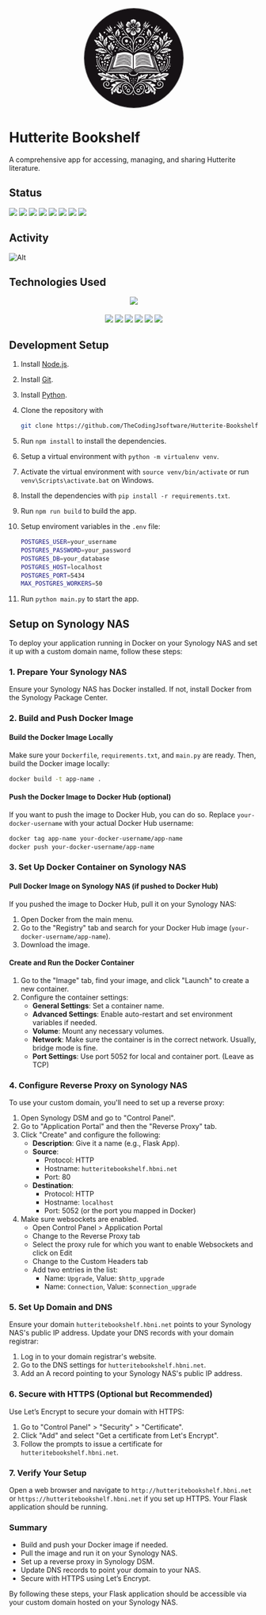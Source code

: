 <p align="center">
    <img src="static/icons/icon.png" style="border-radius: 50%; width: 200px; border: 1px solid gray;"/>
</p>

# Hutterite Bookshelf

A comprehensive app for accessing, managing, and sharing Hutterite literature.

## Status

<p align="left">
    <a><img src="https://img.shields.io/github/created-at/TheCodingJsoftware/Hutterite-Bookshelf"/></a>
    <a><img src="https://img.shields.io/github/license/TheCodingJsoftware/Hutterite-Bookshelf"/></a>
    <a><img src="https://img.shields.io/github/repo-size/TheCodingJsoftware/Hutterite-Bookshelf?label=Size"/></a>
    <a><img src="https://img.shields.io/github/commit-activity/m/TheCodingJsoftware/Hutterite-Bookshelf"/></a>
    <a><img src="https://img.shields.io/github/languages/count/TheCodingJsoftware/Hutterite-Bookshelf"></a>
    <a><img src="https://img.shields.io/github/languages/top/TheCodingJsoftware/Hutterite-Bookshelf"></a>
    <a><img src="https://img.shields.io/badge/python-3.12-blue"></a>
    <a><img src="https://img.shields.io/docker/automated/jarebear/hutterite-bookshelf"></a>
</p>

## Activity

![Alt](https://repobeats.axiom.co/api/embed/6c3f53db95af4432c92064ad6878445462a95ab8.svg "Repobeats analytics image")

## Technologies Used

<p align="center">
    <a><img src="https://github.com/tornadoweb/tornado/blob/stable/docs/tornado.png?raw=true"></a>
    <br>
    <br>
    <a><img src="https://img.shields.io/badge/Docker-2496ED?logo=docker&logoColor=fff"></a>
    <a><img src="https://img.shields.io/badge/Postgres-%23316192.svg?logo=postgresql&logoColor=white"></a>
    <a><img src="https://img.shields.io/badge/Python-3776AB?logo=python&logoColor=fff"></a>
    <a><img src="https://img.shields.io/badge/HTML-%23E34F26.svg?logo=html5&logoColor=white"></a>
    <a><img src="https://img.shields.io/badge/CSS-1572B6?logo=css3&logoColor=fff"></a>
    <a><img src="https://img.shields.io/badge/TypeScript-3178C6?logo=typescript&logoColor=fff"></a>
</p>

## Development Setup

1. Install [Node.js](https://nodejs.org/en/download/).
2. Install [Git](https://git-scm.com/downloads).
3. Install [Python](https://www.python.org/downloads/).
4. Clone the repository with

    ```bash
    git clone https://github.com/TheCodingJsoftware/Hutterite-Bookshelf.git
    ```

5. Run `npm install` to install the dependencies.
6. Setup a virtual environment with `python -m virtualenv venv`.
7. Activate the virtual environment with `source venv/bin/activate` or run `venv\Scripts\activate.bat` on Windows.
8. Install the dependencies with `pip install -r requirements.txt`.
9. Run `npm run build` to build the app.
10. Setup enviroment variables in the `.env` file:

    ```bash
    POSTGRES_USER=your_username
    POSTGRES_PASSWORD=your_password
    POSTGRES_DB=your_database
    POSTGRES_HOST=localhost
    POSTGRES_PORT=5434
    MAX_POSTGRES_WORKERS=50
    ```

11. Run `python main.py` to start the app.

## Setup on Synology NAS

To deploy your application running in Docker on your Synology NAS and set it up with a custom domain name, follow these steps:

### 1. **Prepare Your Synology NAS**

Ensure your Synology NAS has Docker installed. If not, install Docker from the Synology Package Center.

### 2. **Build and Push Docker Image**

#### Build the Docker Image Locally

Make sure your `Dockerfile`, `requirements.txt`, and `main.py` are ready. Then, build the Docker image locally:

```bash
docker build -t app-name .
```

#### Push the Docker Image to Docker Hub (optional)

If you want to push the image to Docker Hub, you can do so. Replace `your-docker-username` with your actual Docker Hub username:

```bash
docker tag app-name your-docker-username/app-name
docker push your-docker-username/app-name
```

### 3. **Set Up Docker Container on Synology NAS**

#### Pull Docker Image on Synology NAS (if pushed to Docker Hub)

If you pushed the image to Docker Hub, pull it on your Synology NAS:

1. Open Docker from the main menu.
2. Go to the "Registry" tab and search for your Docker Hub image (`your-docker-username/app-name`).
3. Download the image.

#### Create and Run the Docker Container

1. Go to the "Image" tab, find your image, and click "Launch" to create a new container.
2. Configure the container settings:
   - **General Settings**: Set a container name.
   - **Advanced Settings**: Enable auto-restart and set environment variables if needed.
   - **Volume**: Mount any necessary volumes.
   - **Network**: Make sure the container is in the correct network. Usually, bridge mode is fine.
   - **Port Settings**: Use port 5052 for local and container port. (Leave as TCP)

### 4. **Configure Reverse Proxy on Synology NAS**

To use your custom domain, you'll need to set up a reverse proxy:

1. Open Synology DSM and go to "Control Panel".
2. Go to "Application Portal" and then the "Reverse Proxy" tab.
3. Click "Create" and configure the following:
   - **Description**: Give it a name (e.g., Flask App).
   - **Source**:
     - Protocol: HTTP
     - Hostname: `hutteritebookshelf.hbni.net`
     - Port: 80
   - **Destination**:
     - Protocol: HTTP
     - Hostname: `localhost`
     - Port: 5052 (or the port you mapped in Docker)
4. Make sure websockets are enabled.
    - Open Control Panel > Application Portal
    - Change to the Reverse Proxy tab
    - Select the proxy rule for which you want to enable Websockets and click on Edit
    - Change to the Custom Headers tab
    - Add two entries in the list:
      - Name: `Upgrade`, Value: `$http_upgrade`
      - Name: `Connection`, Value: `$connection_upgrade`

### 5. **Set Up Domain and DNS**

Ensure your domain `hutteritebookshelf.hbni.net` points to your Synology NAS's public IP address. Update your DNS records with your domain registrar:

1. Log in to your domain registrar's website.
2. Go to the DNS settings for `hutteritebookshelf.hbni.net`.
3. Add an A record pointing to your Synology NAS's public IP address.

### 6. **Secure with HTTPS (Optional but Recommended)**

Use Let’s Encrypt to secure your domain with HTTPS:

1. Go to "Control Panel" > "Security" > "Certificate".
2. Click "Add" and select "Get a certificate from Let's Encrypt".
3. Follow the prompts to issue a certificate for `hutteritebookshelf.hbni.net`.

### 7. **Verify Your Setup**

Open a web browser and navigate to `http://hutteritebookshelf.hbni.net` or `https://hutteritebookshelf.hbni.net` if you set up HTTPS. Your Flask application should be running.

### Summary

- Build and push your Docker image if needed.
- Pull the image and run it on your Synology NAS.
- Set up a reverse proxy in Synology DSM.
- Update DNS records to point your domain to your NAS.
- Secure with HTTPS using Let’s Encrypt.

By following these steps, your Flask application should be accessible via your custom domain hosted on your Synology NAS.
